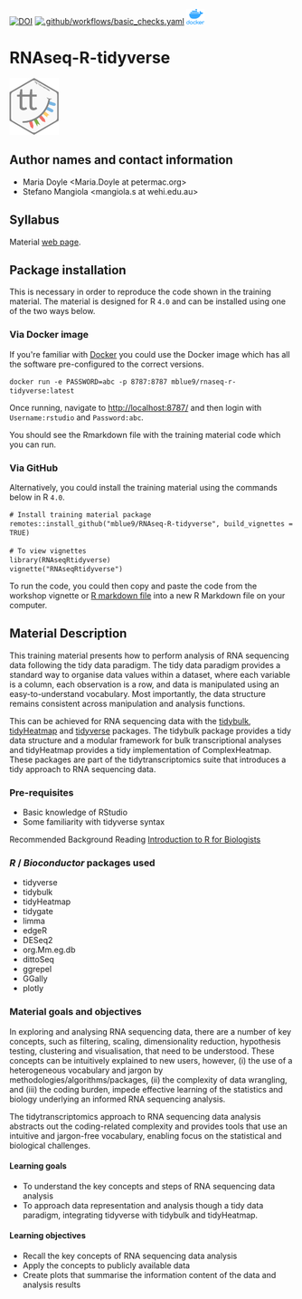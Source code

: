 <!-- badges: start -->
[![DOI](https://zenodo.org/badge/306182457.svg)](https://zenodo.org/badge/latestdoi/306182457)
[![.github/workflows/basic_checks.yaml](https://github.com/mblue9/RNAseq-R-tidyverse/workflows/.github/workflows/basic_checks.yaml/badge.svg)](https://github.com/mblue9/RNAseq-R-tidyverse/actions) [![Docker](https://github.com/Bioconductor/BioC2020/raw/master/docs/images/docker_icon.png)](https://hub.docker.com/repository/docker/mblue9/rnaseq-r-tidyverse) 	
<!-- badges: end -->

# RNAseq-R-tidyverse 
<p float="left">
<img height="100" alt="tidybulk" src="https://github.com/Bioconductor/BiocStickers/blob/master/tidybulk/tidybulk.png?raw=true"/>
</p>

## Author names and contact information

* Maria Doyle <Maria.Doyle at petermac.org>  
* Stefano Mangiola <mangiola.s at wehi.edu.au>

## Syllabus

Material [web page](https://mblue9.github.io/RNAseq-R-tidyverse/articles/tidytranscriptomics.html).

## Package installation 

This is necessary in order to reproduce the code shown in the training material. The material is designed for R `4.0` and can be installed using one of the two ways below.

### Via Docker image

If you're familiar with [Docker](https://docs.docker.com/get-docker/) you could use the Docker image which has all the software pre-configured to the correct versions.

```
docker run -e PASSWORD=abc -p 8787:8787 mblue9/rnaseq-r-tidyverse:latest
```

Once running, navigate to <http://localhost:8787/> and then login with
`Username:rstudio` and `Password:abc`.

You should see the Rmarkdown file with the training material code which you can run.

### Via GitHub

Alternatively, you could install the training material using the commands below in R `4.0`.

```
# Install training material package
remotes::install_github("mblue9/RNAseq-R-tidyverse", build_vignettes = TRUE)

# To view vignettes
library(RNAseqRtidyverse)
vignette("RNAseqRtidyverse")
```

To run the code, you could then copy and paste the code from the workshop vignette or [R markdown file](https://raw.githubusercontent.com/stemangiola/ABACBS2020_tidytranscriptomics/master/vignettes/tidytranscriptomics.Rmd) into a new R Markdown file on your computer.

## Material Description

This training material presents how to perform analysis of RNA sequencing data following the tidy data paradigm. The tidy data paradigm provides a standard way to organise data values within a dataset, where each variable is a column, each observation is a row, and data is manipulated using an easy-to-understand vocabulary. Most importantly, the data structure remains consistent across manipulation and analysis functions.

This can be achieved for RNA sequencing data with the [tidybulk](https://stemangiola.github.io/tidybulk/),   [tidyHeatmap](https://stemangiola.github.io/tidyHeatmap/) and [tidyverse](https://www.tidyverse.org/) packages. The tidybulk package provides a tidy data structure and a modular framework for bulk transcriptional analyses and tidyHeatmap provides a tidy implementation of ComplexHeatmap. These packages are part of the tidytranscriptomics suite that introduces a tidy approach to RNA sequencing data.

### Pre-requisites

* Basic knowledge of RStudio
* Some familiarity with tidyverse syntax

Recommended Background Reading
[Introduction to R for Biologists](https://melbournebioinformatics.github.io/r-intro-biologists/intro_r_biologists.html)

### _R_ / _Bioconductor_ packages used

* tidyverse
* tidybulk
* tidyHeatmap
* tidygate
* limma
* edgeR
* DESeq2
* org.Mm.eg.db
* dittoSeq
* ggrepel
* GGally
* plotly

### Material goals and objectives

In exploring and analysing RNA sequencing data, there are a number of key concepts, such as filtering, scaling, dimensionality reduction, hypothesis testing, clustering and visualisation, that need to be understood. These concepts can be intuitively explained to new users, however, (i) the use of a heterogeneous vocabulary and jargon by methodologies/algorithms/packages, (ii) the complexity of data wrangling, and (iii) the coding burden, impede effective learning of the statistics and biology underlying an informed RNA sequencing analysis.

The tidytranscriptomics approach to RNA sequencing data analysis abstracts out the coding-related complexity and provides tools that use an intuitive and jargon-free vocabulary, enabling focus on the statistical and biological challenges.

#### Learning goals

* To understand the key concepts and steps of RNA sequencing data analysis
* To approach data representation and analysis though a tidy data paradigm, integrating tidyverse with tidybulk and tidyHeatmap.

#### Learning objectives

* Recall the key concepts of RNA sequencing data analysis
* Apply the concepts to publicly available data
* Create plots that summarise the information content of the data and analysis results
